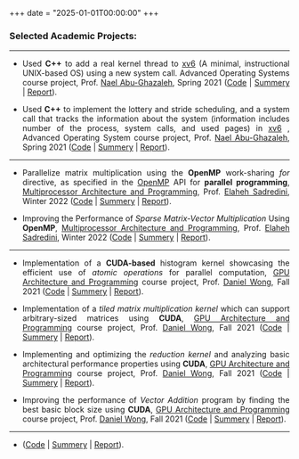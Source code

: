 +++
date = "2025-01-01T00:00:00"
+++


<div style="text-align: justify;">
  
### Selected Academic Projects: 

<hr>

- Used **C++** to add a real kernel thread to [xv6](https://pdos.csail.mit.edu/6.828/2017/xv6.html) (A minimal, instructional UNIX-based OS) using a new system call. Advanced Operating Systems course project, Prof. [Nael Abu-Ghazaleh](https://www.cs.ucr.edu/~nael/), Spring 2021 ([Code](https://github.com/mahbod-afarin/xv6-Kernel-Threads/tree/main) | [Summery](https://www.cs.ucr.edu/~nael/cs202/labs.html) | [Report](/uploads/AdvancedOS1.pdf)).

- Used **C++** to implement the lottery and stride scheduling, and a system call that tracks the information about the system (information includes number of the process, system calls, and used pages) in [xv6](https://pdos.csail.mit.edu/6.828/2017/xv6.html) , Advanced Operating System course project, Prof. [Nael Abu-Ghazaleh](https://www.cs.ucr.edu/~nael/), Spring 2021 ([Code](https://github.com/mahbod-afarin/xv6-kerenl-scheduling) | [Summery](/uploads/AdvancedOS2.pdf) | [Report](/uploads/AdvancedOS2.pdf)).

<hr>

- Parallelize matrix multiplication using the **OpenMP** work-sharing <i> for </i> directive, as specified in the [OpenMP](https://www.openmp.org/) API for **parallel programming**, [Multiprocessor Architecture and Programming](https://www.cs.ucr.edu/~elaheh/cs213_winter2021.html), Prof. [Elaheh Sadredini](https://www.cs.ucr.edu/~elaheh/), Winter 2022 ([Code](https://github.com/mahbod-afarin/Parallelize-matrix-multiplication-OpenMP) | [Summery](/uploads/AdvancedMulti1.pdf) | [Report](/uploads/AdvancedMulti2.pdf)).

- Improving the Performance of <i> Sparse Matrix-Vector Multiplication </i> Using **OpenMP**, [Multiprocessor Architecture and Programming](https://www.cs.ucr.edu/~elaheh/cs213_winter2021.html), Prof. [Elaheh Sadredini](https://www.cs.ucr.edu/~elaheh/), Winter 2022 ([Code]() | [Summery](https://www.cs.ucr.edu/~elaheh/cs213_winter2021.html#homeworks) | [Report](/uploads/AdvancedMulti3.pdf)).

<hr>

- Implementation of a **CUDA-based** histogram kernel showcasing the efficient use of <i> atomic operations </i> for parallel computation, [GPU Architecture and Programming](http://teaching.danielwong.org/csee217/fall24) course project, Prof. [Daniel Wong](https://www.danielwong.org/), Fall 2021 ([Code](https://github.com/mahbod-afarin/histogram-kernel-/tree/main) | [Summery](http://teaching.danielwong.org/csee217/fall21/lab4-histogram) | [Report](/uploads/GPU1.pdf)).

- Implementation of a <i> tiled matrix multiplication kernel </i> which can support arbitrary-sized matrices using **CUDA**, [GPU Architecture and Programming](http://teaching.danielwong.org/csee217/fall24) course project, Prof. [Daniel Wong](https://www.danielwong.org/), Fall 2021 ([Code](https://github.com/mahbod-afarin/Tiled-Matrix-Multiplication/tree/main) | [Summery](http://teaching.danielwong.org/csee217/fall21/lab3-matrixmultiplication) | [Report](/uploads/GPU2.pdf)).

- Implementing and optimizing the <i> reduction kernel </i> and analyzing basic architectural performance properties using **CUDA**, [GPU Architecture and Programming](http://teaching.danielwong.org/csee217/fall24) course project, Prof. [Daniel Wong](https://www.danielwong.org/), Fall 2021 ([Code](https://github.com/mahbod-art/optimized-reduction-kernel-/tree/main) | [Summery](http://teaching.danielwong.org/csee217/fall21/lab2-reduction) | [Report](/uploads/GPU5.pdf)).

- Improving the performance of <i> Vector Addition </i> program by finding the best basic block size using **CUDA**, [GPU Architecture and Programming](http://teaching.danielwong.org/csee217/fall24) course project, Prof. [Daniel Wong](https://www.danielwong.org/), Fall 2021 ([Code](https://github.com/mahbod-afarin/Verctor-Add-Improvement) | [Summery](http://teaching.danielwong.org/csee217/fall21/lab1-cuda) | [Report](/uploads/GPU10.pdf)).
<hr>
 
 - ([Code]() | [Summery]() | [Report](/uploads/AdvancedOS1.pdf)).

</div>
